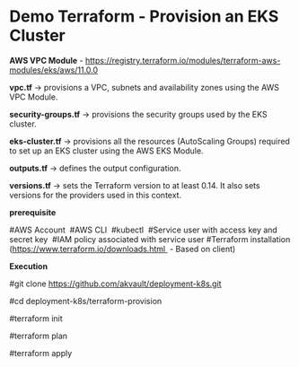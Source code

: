 # Demo Terraform - Provision an EKS Cluster

**AWS VPC Module** - https://registry.terraform.io/modules/terraform-aws-modules/eks/aws/11.0.0

**vpc.tf** -> provisions a VPC, subnets and availability zones using the AWS VPC Module.

**security-groups.tf** ->  provisions the security groups used by the EKS cluster.

**eks-cluster.tf** ->  provisions all the resources (AutoScaling Groups) required to set up an EKS cluster using the AWS EKS Module.

**outputs.tf** -> defines the output configuration.

**versions.tf** -> sets the Terraform version to at least 0.14. It also sets versions for the providers used in this context.

**prerequisite**

  #AWS Account 
  #AWS CLI 
  #kubectl 
  #Service user with access key and secret key 
  #IAM policy associated with service user
  #Terraform installation (https://www.terraform.io/downloads.html  - Based on client)
  

**Execution**

  #git clone https://github.com/akvault/deployment-k8s.git

  #cd deployment-k8s/terraform-provision

  #terraform init

  #terraform plan

  #terraform apply


